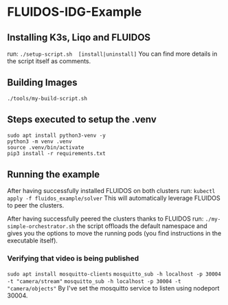 # FLUIDOS-IDG-Example


## Installing K3s, Liqo and FLUIDOS
run: `./setup-script.sh  [install|uninstall]`
You can find more details in the script itself as comments.

## Building Images
`./tools/my-build-script.sh`

## Steps executed to setup the .venv
```
sudo apt install python3-venv -y
python3 -m venv .venv
source .venv/bin/activate
pip3 install -r requirements.txt
```

## Running the example 
After having successfully installed FLUIDOS on both clusters run:
`kubectl apply -f fluidos_example/solver`
This will automatically leverage FLUIDOS to peer the clusters.



After having successfully peered the clusters thanks to FLUIDOS run:
`./my-simple-orchestrator.sh`
the script offloads the default namespace and gives you the options to move the running pods (you find instructions in the executable itself).

### Verifying that video is being published
`sudo apt install mosquitto-clients`
`mosquitto_sub -h localhost -p 30004 -t "camera/stream"`
`mosquitto_sub -h localhost -p 30004 -t "camera/objects"`
By I've set the mosquitto service to listen using nodeport 30004.
